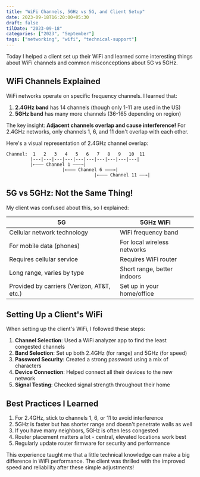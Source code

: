 ```yaml
---
title: "WiFi Channels, 5GHz vs 5G, and Client Setup"
date: 2023-09-18T16:20:00+05:30
draft: false
tilDate: "2023-09-18"
categories: ["2023", "September"]
tags: ["networking", "wifi", "technical-support"]
---
```


Today I helped a client set up their WiFi and learned some interesting things about WiFi channels and common misconceptions about 5G vs 5GHz.

## WiFi Channels Explained

WiFi networks operate on specific frequency channels. I learned that:

1. **2.4GHz band** has 14 channels (though only 1-11 are used in the US)
2. **5GHz band** has many more channels (36-165 depending on region)

The key insight: **Adjacent channels overlap and cause interference!** For 2.4GHz networks, only channels 1, 6, and 11 don't overlap with each other.

Here's a visual representation of 2.4GHz channel overlap:

```
Channel:  1   2   3   4   5   6   7   8   9   10  11
         |---|---|---|---|---|---|---|---|---|---|
         |←——— Channel 1 ———→|
                     |←——— Channel 6 ———→|
                                 |←——— Channel 11 ——→|
```

## 5G vs 5GHz: Not the Same Thing!

My client was confused about this, so I explained:

| 5G | 5GHz WiFi |
|---|---|
| Cellular network technology | WiFi frequency band |
| For mobile data (phones) | For local wireless networks |
| Requires cellular service | Requires WiFi router |
| Long range, varies by type | Short range, better indoors |
| Provided by carriers (Verizon, AT&T, etc.) | Set up in your home/office |

## Setting Up a Client's WiFi

When setting up the client's WiFi, I followed these steps:

1. **Channel Selection**: Used a WiFi analyzer app to find the least congested channels
2. **Band Selection**: Set up both 2.4GHz (for range) and 5GHz (for speed)
3. **Password Security**: Created a strong password using a mix of characters
4. **Device Connection**: Helped connect all their devices to the new network
5. **Signal Testing**: Checked signal strength throughout their home

## Best Practices I Learned

1. For 2.4GHz, stick to channels 1, 6, or 11 to avoid interference
2. 5GHz is faster but has shorter range and doesn't penetrate walls as well
3. If you have many neighbors, 5GHz is often less congested
4. Router placement matters a lot - central, elevated locations work best
5. Regularly update router firmware for security and performance

This experience taught me that a little technical knowledge can make a big difference in WiFi performance. The client was thrilled with the improved speed and reliability after these simple adjustments!
